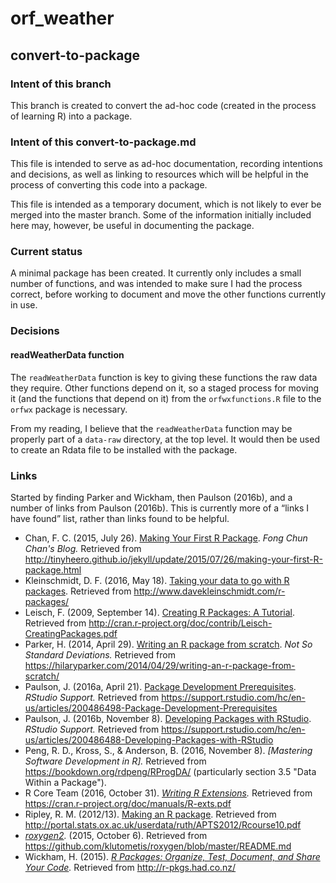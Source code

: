 # orf_weather
## convert-to-package

### Intent of this branch
This branch is created to convert the ad-hoc code 
(created in the process of learning R) 
into a package.

### Intent of this convert-to-package.md
This file is intended to serve as ad-hoc documentation, 
recording intentions and decisions,
as well as linking to resources which will be helpful 
in the process of converting this code into a package.

This file is intended as a temporary document, 
which is not likely to ever be merged into the master branch. 
Some of the information initially included here may,
however,
be useful in documenting the package.

### Current status

A minimal package has been created. 
It currently only includes a small number of functions,
and was intended to make sure I had the process correct, 
before working to document and move the other functions currently in use.

### Decisions

#### readWeatherData function

The `readWeatherData` function is key to giving these functions the raw data 
they require. 
Other functions depend on it,
so a staged process for moving it
(and the functions that depend on it)
from the `orfwxfunctions.R` file
to the `orfwx` package
is necessary.

From my reading,
I believe that the 
`readWeatherData` function
may be properly part of a
`data-raw` directory,
at the top level.
It would then be used 
to create an Rdata file
to be installed with the package.

### Links

Started by finding Parker and Wickham, 
then Paulson (2016b), 
and a number of links from Paulson (2016b). 
This is currently more of a “links I have found” list, 
rather than links found to be helpful.

* Chan, F. C. (2015, July 26). [Making Your First R Package](http://tinyheero.github.io/jekyll/update/2015/07/26/making-your-first-R-package.html). _Fong Chun Chan's Blog._ Retrieved from http://tinyheero.github.io/jekyll/update/2015/07/26/making-your-first-R-package.html
* Kleinschmidt, D. F. (2016, May 18). [Taking your data to go with R packages](http://www.davekleinschmidt.com/r-packages/). Retrieved from http://www.davekleinschmidt.com/r-packages/
* Leisch, F. (2009, September 14). [Creating R Packages: A Tutorial](http://cran.r-project.org/doc/contrib/Leisch-CreatingPackages.pdf). Retrieved from http://cran.r-project.org/doc/contrib/Leisch-CreatingPackages.pdf
* Parker, H. (2014, April 29). [Writing an R package from scratch](https://hilaryparker.com/2014/04/29/writing-an-r-package-from-scratch/). _Not So Standard Deviations._ Retrieved from https://hilaryparker.com/2014/04/29/writing-an-r-package-from-scratch/
* Paulson, J. (2016a, April 21). [Package Development Prerequisites](https://support.rstudio.com/hc/en-us/articles/200486498-Package-Development-Prerequisites). _RStudio Support._ Retrieved from https://support.rstudio.com/hc/en-us/articles/200486498-Package-Development-Prerequisites
* Paulson, J. (2016b, November 8). [Developing Packages with RStudio](https://support.rstudio.com/hc/en-us/articles/200486488-Developing-Packages-with-RStudio). _RStudio Support._ Retrieved from https://support.rstudio.com/hc/en-us/articles/200486488-Developing-Packages-with-RStudio
* Peng, R. D., Kross, S., & Anderson, B. (2016, November 8). _[Mastering Software Development in R]._ Retrieved from https://bookdown.org/rdpeng/RProgDA/ (particularly section 3.5 "Data Within a Package").
* R Core Team (2016, October 31). _[Writing R Extensions](https://cran.r-project.org/doc/manuals/R-exts.pdf)._ Retrieved from https://cran.r-project.org/doc/manuals/R-exts.pdf
* Ripley, R. M. (2012/13). [Making an R package](http://portal.stats.ox.ac.uk/userdata/ruth/APTS2012/Rcourse10.pdf).  Retrieved from http://portal.stats.ox.ac.uk/userdata/ruth/APTS2012/Rcourse10.pdf
* _[roxygen2](https://github.com/klutometis/roxygen/blob/master/README.md)._ (2015, October 6). Retrieved from https://github.com/klutometis/roxygen/blob/master/README.md
* Wickham, H. (2015). _[R Packages: Organize, Test, Document, and Share Your Code](http://r-pkgs.had.co.nz/)._ Retrieved from http://r-pkgs.had.co.nz/
